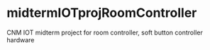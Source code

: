 # midtermIOTprojRoomController
CNM IOT midterm project for room controller, soft button controller hardware
